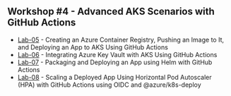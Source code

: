 ## Workshop #4 - Advanced AKS Scenarios with GitHub Actions

 * [Lab-05](acr_aks_lab_updated.md) - Creating an Azure Container Registry, Pushing an Image to It, and Deploying an App to AKS Using GitHub Actions
  * [Lab-06](aks_key_vault_lab.md) - Integrating Azure Key Vault with AKS Using GitHub Actions
  * [Lab-07](aks_helm_lab.md) - Packaging and Deploying an App using Helm with GitHub Actions
 * [Lab-08](aks_hpa_with_oidc.md) - Scaling a Deployed App Using Horizontal Pod Autoscaler (HPA) with GitHub Actions using OIDC and @azure/k8s-deploy
